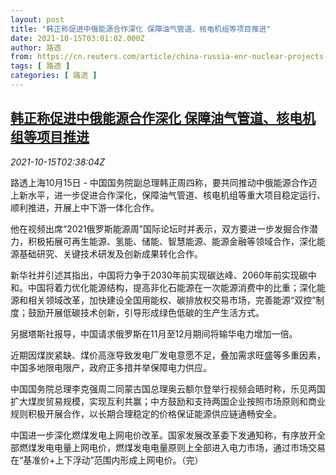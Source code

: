 ```yaml
---
layout: post
title: "韩正称促进中俄能源合作深化 保障油气管道、核电机组等项目推进"
date: 2021-10-15T03:01:02.000Z
author: 路透
from: https://cn.reuters.com/article/china-russia-enr-nuclear-projects-1015-idCNKBS2H5072
tags: [ 路透 ]
categories: [ 路透 ]
---
```

<!--1634266862000-->
[韩正称促进中俄能源合作深化 保障油气管道、核电机组等项目推进](https://cn.reuters.com/article/china-russia-enr-nuclear-projects-1015-idCNKBS2H5072)
------

<div>
<div><i>2021-10-15T02:38:04Z</i></div><p>路透上海10月15日 - 中国国务院副总理韩正周四称，要共同推动中俄能源合作迈上新水平，进一步促进合作深化，保障油气管道、核电机组等重大项目稳定运行、顺利推进，开展上中下游一体化合作。</p><p>他在视频出席“2021俄罗斯能源周”国际论坛时并表示，双方要进一步发掘合作潜力，积极拓展可再生能源、氢能、储能、智慧能源、能源金融等领域合作，深化能源基础研究、关键技术研发及创新成果转化合作。</p><p>新华社并引述其指出，中国将力争于2030年前实现碳达峰、2060年前实现碳中和。中国将着力优化能源结构，提高非化石能源在一次能源消费中的比重；深化能源和相关领域改革，加快建设全国用能权、碳排放权交易市场，完善能源“双控”制度；鼓励开展低碳技术创新，引导形成绿色低碳的生产生活方式。</p><p>另据塔斯社报导，中国请求俄罗斯在11月至12月期间将输华电力增加一倍。</p><p>近期因煤炭紧缺、煤价高涨导致发电厂发电意愿不足，叠加需求旺盛等多重因素，中国多地限电限产，政府正多措并举保障电力供应。</p><p>中国国务院总理李克强周二同蒙古国总理奥云额尔登举行视频会晤时称，乐见两国扩大煤炭贸易规模，实现互利共赢；中方鼓励和支持两国企业按照市场原则和商业规则积极开展合作，以长期合理稳定的价格保证能源供应链通畅安全。</p><p>中国进一步深化燃煤发电上网电价改革。国家发展改革委下发通知称，有序放开全部燃煤发电电量上网电价，燃煤发电电量原则上全部进入电力市场，通过市场交易在“基准价+上下浮动”范围内形成上网电价。（完）</p>
</div>
